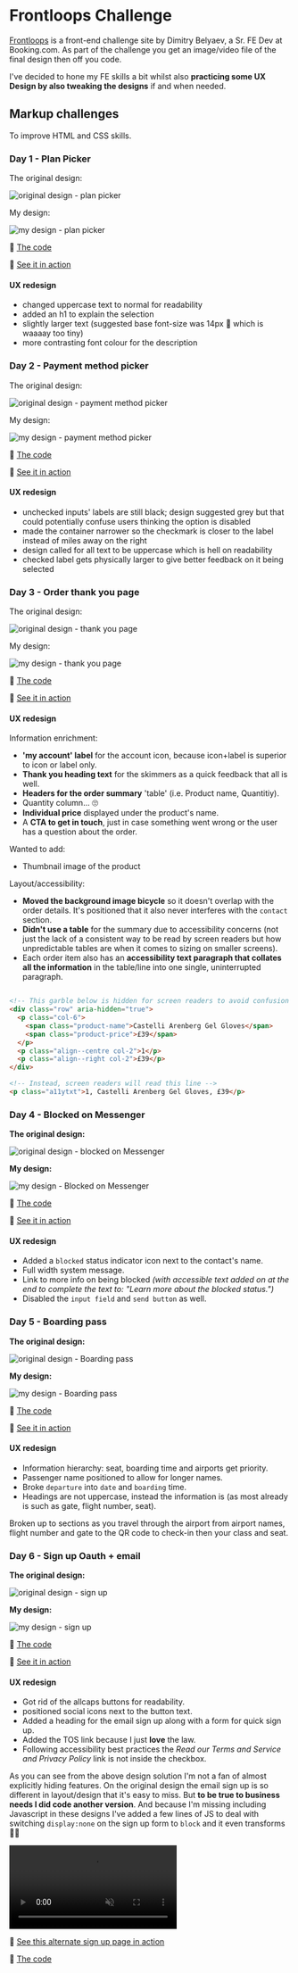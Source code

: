# Frontloops Challenge

[Frontloops](https://frontloops.io) is a front-end challenge site by Dimitry Belyaev, a Sr. FE Dev at Booking.com. As part of the challenge you get an image/video file of the final design then off you code.

I've decided to hone my FE skills a bit whilst also **practicing some UX Design by also tweaking the designs** if and when needed.

## Markup challenges
To improve HTML and CSS skills.

### Day 1 - Plan Picker

The original design:

![original design - plan picker](1-plan_picker/design/l1s1.png)

My design:

![my design - plan picker](1-plan_picker/design/l1s1m.png)

🤖 [The code](1-plan_picker/)

🧐 <a href="https://krisztin.github.io/ui-vs-ux-frontoff/1-plan_picker/" target="_blank" rel="noopener noreferrer">See it in action</a>

#### UX redesign

- changed uppercase text to normal for readability
- added an h1 to explain the selection
- slightly larger text (suggested base font-size was 14px 🔬 which is waaaay too tiny)
- more contrasting font colour for the description


### Day 2 - Payment method picker

The original design:

![original design - payment method picker](2-payment_method/design/l1s2.jpg)

My design:

![my design - payment method picker](2-payment_method/design/l1s2m.png)

🤖 [The code](2-payment_method/)

🧐 <a href="https://krisztin.github.io/ui-vs-ux-frontoff/2-payment_method/" target="_blank" rel="noopener noreferrer">See it in action</a>

#### UX redesign

- unchecked inputs' labels are still black; design suggested grey but that could potentially confuse users thinking the option is disabled
- made the container narrower so the checkmark is closer to the label instead of miles away on the right
- design called for all text to be uppercase which is hell on readability
- checked label gets physically larger to give better feedback on it being selected

### Day 3 - Order thank you page

The original design:

![original design - thank you page](3-order_thanks/design/l1s3.png)

My design:

![my design - thank you page](3-order_thanks/design/l1s3m.png)

🤖 [The code](3-order_thanks/)

🧐 <a href="https://krisztin.github.io/ui-vs-ux-frontoff/3-order_thanks/" target="_blank" rel="noopener noreferrer">See it in action</a>

#### UX redesign

Information enrichment:

- **'my account' label** for the account icon, because icon+label is superior to icon or label only.
- **Thank you heading text** for the skimmers as a quick feedback that all is well.
- **Headers for the order summary** 'table' (i.e. Product name, Quantitiy).
- Quantity column... 🙄
- **Individual price** displayed under the product's name.
- A **CTA to get in touch**, just in case something went wrong or the user has a question about the order.

Wanted to add:
- Thumbnail image of the product

Layout/accessibility:
- **Moved the background image bicycle** so it doesn't overlap with the order details. It's positioned that it also never interferes with the `contact` section.
- **Didn't use a table** for the summary due to accessibility concerns (not just the lack of a consistent way to be read by screen readers but how unpredictable tables are when it comes to sizing on smaller screens).
- Each order item also has an **accessibility text paragraph that collates all the information** in the table/line into one single, uninterrupted paragraph.

```html

<!-- This garble below is hidden for screen readers to avoid confusion -->
<div class="row" aria-hidden="true">
  <p class="col-6">
    <span class="product-name">Castelli Arenberg Gel Gloves</span>
    <span class="product-price">£39</span>
  </p>
  <p class="align--centre col-2">1</p>
  <p class="align--right col-2">£39</p>
</div>

<!-- Instead, screen readers will read this line -->
<p class="a11ytxt">1, Castelli Arenberg Gel Gloves, £39</p>

```

### Day 4 - Blocked on Messenger

**The original design:**

![original design - blocked on Messenger](4-messenger/design/original.png)

**My design:**

![my design - Blocked on Messenger](4-messenger/design/mine.png)

🤖 [The code](4-messenger/)

🧐 <a href="https://krisztin.github.io/ui-vs-ux-frontoff/4-messenger/" target="_blank" rel="noopener noreferrer">See it in action</a>

#### UX redesign

- Added a `blocked` status indicator icon next to the contact's name.
- Full width system message.
- Link to more info on being blocked *(with accessible text added on at the end to complete the text to: "Learn more about the blocked status.")*
- Disabled the `input field` and `send button` as well.
  
### Day 5 - Boarding pass

**The original design:**

![original design - Boarding pass](5-boarding_pass/design/original.jpg)

**My design:**

![my design - Boarding pass](5-boarding_pass/design/mine.jpg)

🤖 [The code](5-boarding_pass/)

🧐 <a href="https://krisztin.github.io/ui-vs-ux-frontoff/5-boarding_pass/" target="_blank" rel="noopener noreferrer">See it in action</a>

#### UX redesign

- Information hierarchy: seat, boarding time and airports get priority.
- Passenger name positioned to allow for longer names.
- Broke `departure` into `date` and `boarding` time.
- Headings are not uppercase, instead the information is (as most already is such as gate, flight number, seat).

Broken up to sections as you travel through the airport from airport names, flight number and gate to the QR code to check-in then your class and seat.


### Day 6 - Sign up Oauth + email

**The original design:**

![original design - sign up](6-sign_up/design/original.jpg)

**My design:**

![my design - sign up](6-sign_up/design/mine.jpg)

🤖 [The code](6-sign_up/)

🧐 <a href="https://krisztin.github.io/ui-vs-ux-frontoff/6-sign_up/" target="_blank" rel="noopener noreferrer">See it in action</a>

#### UX redesign

- Got rid of the allcaps buttons for readability.
- positioned social icons next to the button text.
- Added a heading for the email sign up along with a form for quick sign up.
- Added the TOS link because I just **love** the law.
- Following accessibility best practices the *Read our Terms and Service and Privacy Policy* link is not inside the checkbox.

As you can see from the above design solution I'm not a fan of almost explicitly hiding features. On the original design the email sign up is so different in layout/design that it's easy to miss. But **to be true to business needs I did code another version**. And because I'm missing including Javascript in these designs I've added a few lines of JS to deal with switching `display:none` on the sign up form to `block` and it even transforms 🧙‍♂️ 

<video playsinline="" autoplay="" muted="" loop="" aria-hidden="true">
 <source src="6-sign_up/design/mine.webm" type="video/mp4">
</video>

🧐 <a href="https://krisztin.github.io/ui-vs-ux-frontoff/6-sign_up/" target="_blank" rel="noopener noreferrer">See this alternate sign up page in action</a>

🤖 [The code](6-sign_up/index_v2.html)